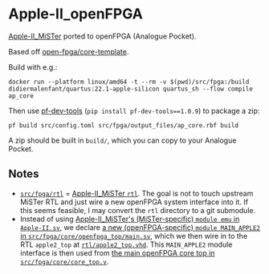 # Apple-II_openFPGA

[Apple-II_MiSTer](https://github.com/MiSTer-devel/Apple-II_MiSTer) ported to openFPGA (Analogue Pocket).

Based off [open-fpga/core-template](https://github.com/open-fpga/core-template).

Build with e.g.:

    docker run --platform linux/amd64 -t --rm -v $(pwd)/src/fpga:/build didiermalenfant/quartus:22.1-apple-silicon quartus_sh --flow compile ap_core

Then use [pf-dev-tools](https://pypi.org/project/pf-dev-tools/) (`pip install pf-dev-tools==1.0.9`) to package a zip:

    pf build src/config.toml src/fpga/output_files/ap_core.rbf build

A zip should be built in `build/`, which you can copy to your Analogue Pocket.

## Notes

 * [`src/fpga/rtl`](https://github.com/ryanfb/Apple-II_openFPGA/tree/main/src/fpga/rtl) = [Apple-II_MiSTer `rtl`](https://github.com/MiSTer-devel/Apple-II_MiSTer/tree/master/rtl). The goal is not to touch upstream MiSTer RTL and just wire a new openFPGA system interface into it. If this seems feasible, I may convert the `rtl` directory to a git submodule.
 * Instead of using [Apple-II_MiSTer's (MiSTer-specific) `module emu` in `Apple-II.sv`](https://github.com/MiSTer-devel/Apple-II_MiSTer/blob/master/Apple-II.sv), we declare [a new (openFPGA-specific) `module MAIN_APPLE2` in `src/fpga/core/openfpga_top/main.sv`](https://github.com/ryanfb/Apple-II_openFPGA/blob/main/src/fpga/core/openfpga_top/main.sv), which we then wire in to the RTL `apple2_top` at [`rtl/apple2_top.vhd`](https://github.com/MiSTer-devel/Apple-II_MiSTer/blob/master/rtl/apple2_top.vhd). This `MAIN_APPLE2` module interface is then used from [the main openFPGA core top in `src/fpga/core/core_top.v`](https://github.com/ryanfb/Apple-II_openFPGA/blob/main/src/fpga/core/core_top.v).
